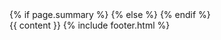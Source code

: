 <!DOCTYPE html>
<html lang="en-US">
  <head>
    <meta charset="utf-8">
    <meta name="viewport" content="width=device-width, initial-scale=1.0">
    <title>{{ page.title }}</title>
    <!-- custom css -->
    <link rel="stylesheet" type="text/css" href="/assets/styles.css">
    <!-- fonts -->
    <link href="https://fonts.googleapis.com/css2?family=EB+Garamond:ital,wght@0,400;0,700;1,400;1,700&display=swap" rel="stylesheet">
    <link href="https://fonts.googleapis.com/css2?family=Inconsolata&display=swap" rel="stylesheet">
    <meta name="author" content="Kian Faizi">
    <!-- open graph -->
    <meta name="title" property="og:title" content="{{ page.title }}">
    <meta property="og:type" content="website">
    <meta property="og:url" content="{{ page.url | prepend: site.url }}">
    <!-- twitter cards -->
    <meta name="twitter:site" content="@kianfaizi">
    <meta name="twitter:creator" content="@kianfaizi">
    <meta name="twitter:title" content="{{ page.title }}">
    <!-- descriptions -->
    {% if page.summary %}
    <meta name="description" property="og:description" content="{{ page.summary }}">
    <meta name="twitter:description" content="{{ page.summary }}">
    {% else %}
    <meta name="description" property="og:description" content="{{ site.description }}">
    <meta name="twitter:description" content="{{ site.description }}">
    {% endif %}
    <!-- favicon, etc -->
    <link rel="apple-touch-icon" sizes="180x180" href="/apple-touch-icon.png">
    <link rel="icon" type="image/png" sizes="32x32" href="/favicon-32x32.png">
    <link rel="icon" type="image/png" sizes="16x16" href="/favicon-16x16.png">
    <link rel="manifest" href="/site.webmanifest">
    <link rel="mask-icon" href="/safari-pinned-tab.svg" color="#575757">
    <meta name="msapplication-TileColor" content="#2b5797">
    <meta name="theme-color" content="#ffffff">
  </head>
  <body>
    <div id="wrap">
      {{ content }}
      {% include footer.html %}
    </div>
  </body>
</html>

